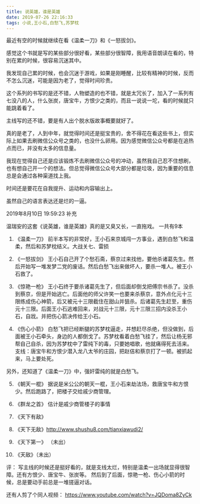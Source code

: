 ```yaml
---
title: 说英雄，谁是英雄
date: 2019-07-26 22:16:33
tags: 小说,王小石,白愁飞,苏梦枕
---
```




最近有空的时候就继续在看《温柔一刀》和《一怒拔剑》。

感觉这个书就是写的某些部分很好看，某些部分很智障，我用语音朗读在看的，特别在累的时候，很容易沉迷其中。

我发现自己累的时候，也会沉迷于游戏，如果是刚睡醒，比较有精神的时候，反而不怎么沉迷，可能是因为老了，觉得时间珍贵。

这个系列的书写的是还不错，人物塑造的也不错，就是太冗长了，加入了一系列有七没八的人，什么张炭，唐宝牛，方恨少之类的，而且一说说一坨，看的时候就只能跳着看了。

主线写的还不错，要是有人出个脱水版故事概要就好了。

真的是老了，人到中年，就觉得时间还是挺宝贵的，舍不得花在看这些书上，但实际上如果去刷微信公众号之类的，也没什么卵用。因为感觉微信公众号都是在追热点而已，并没有太多的信息量。

我现在觉得自己还是应该锻炼不去刷微信公众号的冲动，虽然我自己忍不住想刷，也有想自己开一个的想法。但总觉得微信公众号大部分都是垃圾，因为重要的信息总是会通过各种渠道找上我。

时间还是要花在自我提升、运动和内容输出上。

虽然自己的语言表达还是烂的一逼。


2019年8月10日 19:59:23  补充


温瑞安的这套《说英雄，谁是英雄》真的是又臭又长，一直拖戏。
一共有9本
1. 《温柔一刀》
前半本写的非常好，王小石来京城闯一方事业，遇到白愁飞和温柔，然后和苏梦枕结义。大战关七、雷损

2. 《一怒拔剑》
王小石自己开了个愁石斋，蔡京过来找他，要他杀诸葛先生。然后开始写一堆发梦二党的废话。然后白愁飞出来做坏人，要杀一堆人。被王小石救了。

3. 《惊艳一枪》
王小石终于要杀诸葛先生了，但后面却倒戈把傅宗书杀了。没杀到蔡京，但是开始逃亡。后面他的师父许笑一也要来杀蔡京，意外点化元十三限练成伤心神箭，后又被元十三限截住在甜山并狙杀。后诸葛先生赶至，重伤元十三限。后面王小石逃难回来，对战元十三限，元十三限三招内没杀王小石，自戕。并把伤心箭决传给王小石。

4. 《伤心小箭》
白愁飞把已经断腿的苏梦枕逼走，并想赶尽杀绝，但没做到，后面被王小石牵头，身边的人都倒戈了。苏梦枕看着白愁飞挂了，然后让杨无邪帮自己自杀，因为苏梦枕中了雷纯下的毒，只要她唱歌，他就痛得死去活来。
支线：唐宝牛和方恨少潜入龙八太爷的庄园，把赵佶和蔡京打了一顿。被抓起来，马上要处死。

另外，还知道了《温柔一刀》中，强奸雷纯的就是白愁飞。

5. 《朝天一棍》
据说是米公公的朝天一棍，王小石来劫法场，救唐宝牛和方恨少。然后跑路了，把楼子交给戚少商管理。

6. 《群龙之首》
估计是戚少商管楼子的事情	 

7. 《天下有敌》
8. 《天下无敌》http://www.shushu8.com/tianxiawudi2/
9. 《天下第一》 （未出）
10. 《天敌》（未出）


评：
写主线的时候还是挺好看的，就是支线太烂，特别是温柔一出场就显得很智障。还有方恨少、唐宝牛、张炭等。
然后到了后面，惊艳一枪、伤心小箭的时候，总是要动手前总是一堆搓逼对话。



还有人剪了个同人视频：
https://www.youtube.com/watch?v=JQDoma8ZyCk